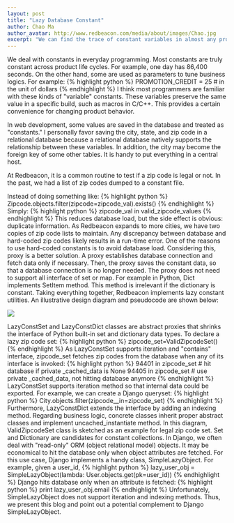 ```yaml
---
layout: post
title: "Lazy Database Constant"
author: Chao Ma
author_avatar: http://www.redbeacon.com/media/about/images/Chao.jpg
excerpt: "We can find the trace of constant variables in almost any programming language. This article talks about how to initiate such variables from your database. We present a simple design and implementation solution in Django framework. It is just a tip of the iceberg of Redbeacon code base. We Redbeacon engineers never stop improving our coding skills!"
---
```


We deal with constants in everyday programming. Most constants are truly constant across product life cycles. For example, one day has 86,400 seconds. On the other hand, some are used as parameters to tune business logics. For example:
{% highlight python %}
PROMOTION_CREDIT = 25 # in the unit of dollars
{% endhighlight %}
I think most programmers are familiar with these kinds of "variable" constants. These variables preserve the same value in a specific build, such as macros in C/C++. This provides a certain convenience for changing product behavior.

In web development, some values are saved in the database and treated as "constants." I personally favor saving the city, state, and zip code in a relational database because a relational database natively supports the relationship between these variables. In addition, the city may become the foreign key of some other tables. It is handy to put everything in a central host.

At Redbeacon, it is a common routine to test if a zip code is legal or not. In the past, we had a list of zip codes dumped to a constant file.

Instead of doing something like:
{% highlight python %}
Zipcode.objects.filter(zipcode=zipcode_val).exists()
{% endhighlight %}
Simply:
{% highlight python %}
zipcode_val in valid_zipcode_values
{% endhighlight %}
This reduces database load, but the side effect is obvious: duplicate information. As Redbeacon expands to more cities, we have two copies of zip code lists to maintain. Any discrepancy between database and hard-coded zip codes likely results in a run-time error.
One of the reasons to use hard-coded constants is to avoid database load. Considering this, proxy is a better solution. A proxy establishes database connection and fetch data only if necessary. Then, the proxy saves the constant data, so that a database connection is no longer needed. The proxy does not need to support all interface of set or map. For example in Python, Dict implements SetItem method. This method is irrelevant if the dictionary is constant. Taking everything together, Redbeacon implements lazy constant utilities. An illustrative design diagram and pseudocode are shown below:

<img src="{{ site.baseurl }}assets/images/lazy_const_cls_diagram.png">

LazyConstSet and LazyConstDict classes are abstract proxies that shrinks the interface of Python built-in set and dictionary data types. To declare a lazy zip code set:
{% highlight python %}
zipcode_set=ValidZipcodeSet()
{% endhighlight %}
As LazyConstSet supports iteration and "contains" interface, zipcode_set fetches zip codes from the database when any of its interface is invoked:
{% highlight python %}
94401 in zipcode_set # hit database if private _cached_data is None
94405 in zipcode_set # use private _cached_data, not hitting database anymore
{% endhighlight %}
LazyConstSet supports iteration method so that internal data could be exported. For example, we can create a Django queryset:
{% highlight python %}
City.objects.filter(zipcode__in=zipcode_set)
{% endhighlight %}
Furthermore, LazyConstDict extends the interface by adding an indexing method. Regarding business logic, concrete classes inherit proper abstract classes and implement uncached_instantiate method. In this diagram, ValidZipcodeSet class is sketched as an example for legal zip code set.
Set and Dictionary are candidates for constant collections. In Django, we often deal with "read-only" ORM (object relational model) objects. It may be economical to hit the database only when object attributes are fetched. For this use case, Django implements a handy class, SimpleLazyObject. For example, given a user_id,
{% highlight python %}
lazy_user_obj = SimpleLazyObject(lambda: User.objects.get(pk=user_id))
{% endhighlight %}
Django hits database only when an attribute is fetched:
{% highlight python %}
print lazy_user_obj.email
{% endhighlight %}
Unfortunately, SimpleLazyObject does not support iteration and indexing methods. Thus, we present this blog and point out a potential complement to Django SimpleLazyObject.

